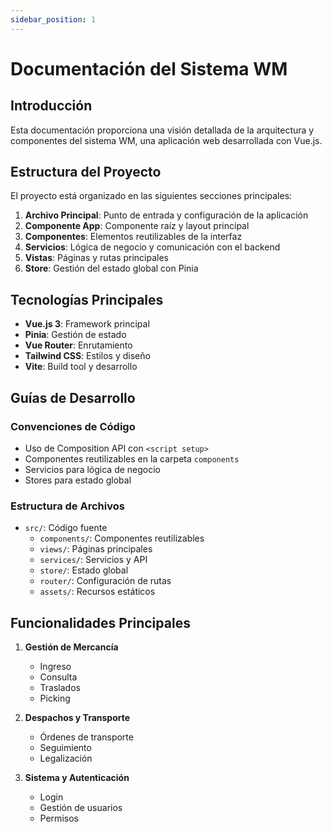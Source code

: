 ```yaml
---
sidebar_position: 1
---
```


# Documentación del Sistema WM

## Introducción

Esta documentación proporciona una visión detallada de la arquitectura y componentes del sistema WM, una aplicación web desarrollada con Vue.js.

## Estructura del Proyecto

El proyecto está organizado en las siguientes secciones principales:

1. **Archivo Principal**: Punto de entrada y configuración de la aplicación
2. **Componente App**: Componente raíz y layout principal
3. **Componentes**: Elementos reutilizables de la interfaz
4. **Servicios**: Lógica de negocio y comunicación con el backend
5. **Vistas**: Páginas y rutas principales
6. **Store**: Gestión del estado global con Pinia

## Tecnologías Principales

- **Vue.js 3**: Framework principal
- **Pinia**: Gestión de estado
- **Vue Router**: Enrutamiento
- **Tailwind CSS**: Estilos y diseño
- **Vite**: Build tool y desarrollo

## Guías de Desarrollo

### Convenciones de Código
- Uso de Composition API con `<script setup>`
- Componentes reutilizables en la carpeta `components`
- Servicios para lógica de negocio
- Stores para estado global

### Estructura de Archivos
- `src/`: Código fuente
  - `components/`: Componentes reutilizables
  - `views/`: Páginas principales
  - `services/`: Servicios y API
  - `store/`: Estado global
  - `router/`: Configuración de rutas
  - `assets/`: Recursos estáticos

## Funcionalidades Principales

1. **Gestión de Mercancía**
   - Ingreso
   - Consulta
   - Traslados
   - Picking

2. **Despachos y Transporte**
   - Órdenes de transporte
   - Seguimiento
   - Legalización

3. **Sistema y Autenticación**
   - Login
   - Gestión de usuarios
   - Permisos